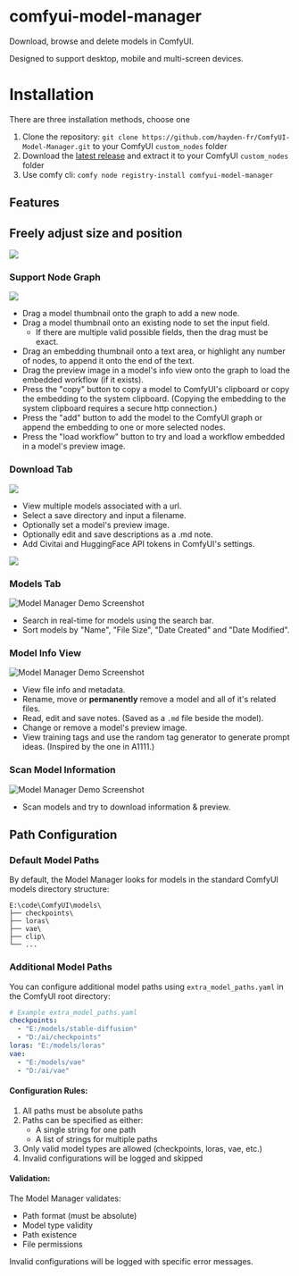 # comfyui-model-manager

Download, browse and delete models in ComfyUI.

Designed to support desktop, mobile and multi-screen devices.

# Installation

There are three installation methods, choose one

1. Clone the repository: `git clone https://github.com/hayden-fr/ComfyUI-Model-Manager.git` to your ComfyUI `custom_nodes` folder
2. Download the [latest release](https://github.com/hayden-fr/ComfyUI-Model-Manager/releases/latest/download/dist.tar.gz) and extract it to your ComfyUI `custom_nodes` folder
3. Use comfy cli: `comfy node registry-install comfyui-model-manager`

## Features

## Freely adjust size and position

<img src="demo/tab-models.gif" style="max-width: 100%; max-height: 300px" >

### Support Node Graph

<img src="demo/tab-model-node-graph.gif" style="max-width: 100%; max-height: 300px" >

- Drag a model thumbnail onto the graph to add a new node.
- Drag a model thumbnail onto an existing node to set the input field.
  - If there are multiple valid possible fields, then the drag must be exact.
- Drag an embedding thumbnail onto a text area, or highlight any number of nodes, to append it onto the end of the text.
- Drag the preview image in a model's info view onto the graph to load the embedded workflow (if it exists).
- Press the "copy" button to copy a model to ComfyUI's clipboard or copy the embedding to the system clipboard. (Copying the embedding to the system clipboard requires a secure http connection.)
- Press the "add" button to add the model to the ComfyUI graph or append the embedding to one or more selected nodes.
- Press the "load workflow" button to try and load a workflow embedded in a model's preview image.

### Download Tab

<img src="demo/tab-download.png" style="max-width: 100%; max-height: 300px" >

- View multiple models associated with a url.
- Select a save directory and input a filename.
- Optionally set a model's preview image.
- Optionally edit and save descriptions as a .md note.
- Add Civitai and HuggingFace API tokens in ComfyUI's settings.

<img src="demo/tab-settings.png" style="max-width: 100%; max-height: 150px" >

### Models Tab

<img src="demo/tab-models.png" alt="Model Manager Demo Screenshot" style="max-width: 100%; max-height: 300px"/>

- Search in real-time for models using the search bar.
- Sort models by "Name", "File Size", "Date Created" and "Date Modified".

### Model Info View

<img src="demo/tab-model-info-overview.png" alt="Model Manager Demo Screenshot" style="max-width: 100%; max-height: 300px"/>

- View file info and metadata.
- Rename, move or **permanently** remove a model and all of it's related files.
- Read, edit and save notes. (Saved as a `.md` file beside the model).
- Change or remove a model's preview image.
- View training tags and use the random tag generator to generate prompt ideas. (Inspired by the one in A1111.)

### Scan Model Information

<img src="demo/scan-model-info.png" alt="Model Manager Demo Screenshot" style="max-width: 100%; max-height: 300px"/>

- Scan models and try to download information & preview.

## Path Configuration

### Default Model Paths
By default, the Model Manager looks for models in the standard ComfyUI models directory structure:
```
E:\code\ComfyUI\models\
├── checkpoints\
├── loras\
├── vae\
├── clip\
└── ...
```

### Additional Model Paths
You can configure additional model paths using `extra_model_paths.yaml` in the ComfyUI root directory:

```yaml
# Example extra_model_paths.yaml
checkpoints:
  - "E:/models/stable-diffusion"
  - "D:/ai/checkpoints"
loras: "E:/models/loras"
vae:
  - "E:/models/vae"
  - "D:/ai/vae"
```

#### Configuration Rules:
1. All paths must be absolute paths
2. Paths can be specified as either:
   - A single string for one path
   - A list of strings for multiple paths
3. Only valid model types are allowed (checkpoints, loras, vae, etc.)
4. Invalid configurations will be logged and skipped

#### Validation:
The Model Manager validates:
- Path format (must be absolute)
- Model type validity
- Path existence
- File permissions

Invalid configurations will be logged with specific error messages.
